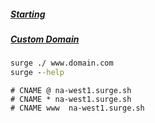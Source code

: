 ##### [Starting](https://surge.sh/help/getting-started-with-surge)
##### [Custom Domain](https://surge.sh/help/adding-a-custom-domain)

```cmd
surge ./ www.domain.com
surge --help
```

```text
# CNAME @ na-west1.surge.sh
# CNAME * na-west1.surge.sh
# CNAME www  na-west1.surge.sh
```